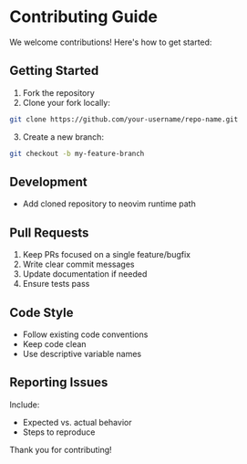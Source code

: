 # Contributing Guide

We welcome contributions! Here's how to get started:

## Getting Started
1. Fork the repository
2. Clone your fork locally:  

```sh
git clone https://github.com/your-username/repo-name.git
```

3. Create a new branch:  

```sh
git checkout -b my-feature-branch
```

## Development
- Add cloned repository to neovim runtime path

## Pull Requests
1. Keep PRs focused on a single feature/bugfix
2. Write clear commit messages
3. Update documentation if needed
4. Ensure tests pass

## Code Style
- Follow existing code conventions
- Keep code clean
- Use descriptive variable names

## Reporting Issues
Include:
- Expected vs. actual behavior
- Steps to reproduce

Thank you for contributing!
